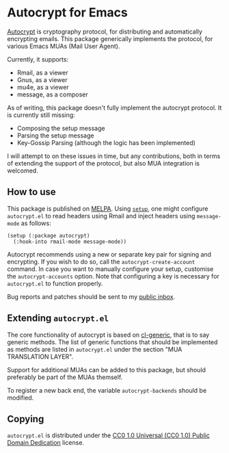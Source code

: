 Autocrypt for Emacs
===================

[Autocrypt][autocrypt] is cryptography protocol, for distributing and
automatically encrypting emails. This package generically implements
the protocol, for various Emacs MUAs (Mail User Agent).

Currently, it supports:

- Rmail, as a viewer
- Gnus, as a viewer
- mu4e, as a viewer
- message, as a composer

As of writing, this package doesn't fully implement the autocrypt
protocol. It is currently still missing:

- Composing the setup message
- Parsing the setup message
- Key-Gossip Parsing (although the logic has been implemented)

I will attempt to on these issues in time, but any contributions, both
in terms of extending the support of the protocol, but also MUA
integration is welcomed.

How to use
----------

This package is published on [MELPA]. Using [`setup`][setup], one
might configure `autocrypt.el` to read headers using Rmail and inject
headers using `message-mode` as follows:

~~~elisp
(setup (:package autocrypt)
  (:hook-into rmail-mode message-mode))
~~~

Autocrypt recommends using a new or separate key pair for signing and
encrypting. If you wish to do so, call the `autocrypt-create-account`
command. In case you want to manually configure your setup, customise
the `autocrypt-accounts` option. Note that configuring a key is
necessary for `autocrypt.el` to function properly.

Bug reports and patches should be sent to my [public inbox].

Extending `autocrypt.el`
------------------------

The core functionality of autocrypt is based on [cl-generic], that is
to say generic methods. The list of generic functions that should be
implemented as methods are listed in `autocrypt.el` under the section
"MUA TRANSLATION LAYER".

Support for additional MUAs can be added to this package, but should
preferably be part of the MUAs themself.

To register a new back end, the variable `autocrypt-backends` should
be modified.

Copying
-------

`autocrypt.el` is distributed under the [CC0 1.0 Universal (CC0 1.0)
Public Domain Dedication][cc0] license.

[autocrypt]: https://autocrypt.org/
[public inbox]: https://lists.sr.ht/~pkal/public-inbox
[MELPA]: https://melpa.org/#/autocrypt
[setup]: http://elpa.gnu.org/packages/setup.html
[cl-generic]: http://elpa.gnu.org/packages/cl-generic.html
[cc0]: https://creativecommons.org/publicdomain/zero/1.0/deed
